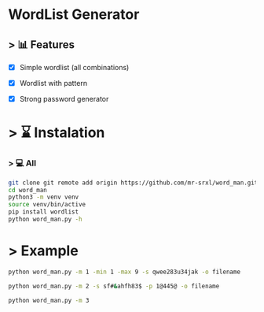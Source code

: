 ﻿# WordList Generator


## > 📊 Features
- [x] Simple wordlist (all combinations)
- [x] Wordlist with pattern
- [x] Strong password generator





# > ⌛️ Instalation
### > 💻 All

```bash
git clone git remote add origin https://github.com/mr-srxl/word_man.git
cd word_man
python3 -m venv venv
source venv/bin/active
pip install wordlist
python word_man.py -h
```
# > Example
```bash
python word_man.py -m 1 -min 1 -max 9 -s qwee283u34jak -o filename

python word_man.py -m 2 -s sf#&ahfh83$ -p 1@445@ -o filename

python word_man.py -m 3  

````




